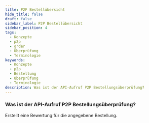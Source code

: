 ```yaml
---
title: P2P Bestellübersicht
hide_title: false
draft: false
sidebar_label: P2P Bestellübersicht
sidebar_position: 4
tags:
  - Konzepte
  - p2p
  - order
  - Überprüfung
  - Terminologie
keywords:
  - Konzepte
  - p2p
  - Bestellung
  - Überprüfung
  - Terminologie
description: Was ist der API-Aufruf P2P Bestellungsüberprüfung?
---
```


### Was ist der API-Aufruf P2P Bestellungsüberprüfung?

Erstellt eine Bewertung für die angegebene Bestellung.
